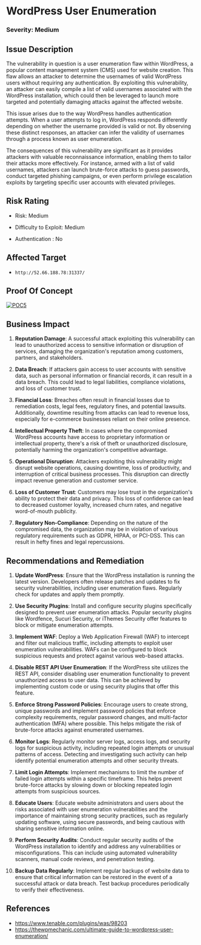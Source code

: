 ﻿# WordPress User Enumeration

### Severity: Medium

## Issue Description




The vulnerability in question is a user enumeration flaw within WordPress, a popular content management system (CMS) used for website creation. This flaw allows an attacker to determine the usernames of valid WordPress users without requiring any authentication. By exploiting this vulnerability, an attacker can easily compile a list of valid usernames associated with the WordPress installation, which could then be leveraged to launch more targeted and potentially damaging attacks against the affected website.

This issue arises due to the way WordPress handles authentication attempts. When a user attempts to log in, WordPress responds differently depending on whether the username provided is valid or not. By observing these distinct responses, an attacker can infer the validity of usernames through a process known as user enumeration.

The consequences of this vulnerability are significant as it provides attackers with valuable reconnaissance information, enabling them to tailor their attacks more effectively. For instance, armed with a list of valid usernames, attackers can launch brute-force attacks to guess passwords, conduct targeted phishing campaigns, or even perform privilege escalation exploits by targeting specific user accounts with elevated privileges.


## Risk Rating

-   Risk: Medium
    
-   Difficulty to Exploit: Medium
    
-   Authentication : No

## Affected Target

-     http://52.66.188.78:31337/


## Proof Of Concept


<a href="https://ibb.co/GvT9s6B"><img src="https://i.ibb.co/N6Sr1vQ/POC5.png" alt="POC5" border="0"></a>

## Business Impact

1.  **Reputation Damage**: A successful attack exploiting this vulnerability can lead to unauthorized access to sensitive information or disruption of services, damaging the organization's reputation among customers, partners, and stakeholders.
    
2.  **Data Breach**: If attackers gain access to user accounts with sensitive data, such as personal information or financial records, it can result in a data breach. This could lead to legal liabilities, compliance violations, and loss of customer trust.
    
3.  **Financial Loss**: Breaches often result in financial losses due to remediation costs, legal fees, regulatory fines, and potential lawsuits. Additionally, downtime resulting from attacks can lead to revenue loss, especially for e-commerce businesses reliant on their online presence.
    
4.  **Intellectual Property Theft**: In cases where the compromised WordPress accounts have access to proprietary information or intellectual property, there's a risk of theft or unauthorized disclosure, potentially harming the organization's competitive advantage.
    
5.  **Operational Disruption**: Attackers exploiting this vulnerability might disrupt website operations, causing downtime, loss of productivity, and interruption of critical business processes. This disruption can directly impact revenue generation and customer service.
    
6.  **Loss of Customer Trust**: Customers may lose trust in the organization's ability to protect their data and privacy. This loss of confidence can lead to decreased customer loyalty, increased churn rates, and negative word-of-mouth publicity.
    
7.  **Regulatory Non-Compliance**: Depending on the nature of the compromised data, the organization may be in violation of various regulatory requirements such as GDPR, HIPAA, or PCI-DSS. This can result in hefty fines and legal repercussions.

## Recommendations and Remediation

1.  **Update WordPress**: Ensure that the WordPress installation is running the latest version. Developers often release patches and updates to fix security vulnerabilities, including user enumeration flaws. Regularly check for updates and apply them promptly.
    
2.  **Use Security Plugins**: Install and configure security plugins specifically designed to prevent user enumeration attacks. Popular security plugins like Wordfence, Sucuri Security, or iThemes Security offer features to block or mitigate enumeration attempts.
    
3.  **Implement WAF**: Deploy a Web Application Firewall (WAF) to intercept and filter out malicious traffic, including attempts to exploit user enumeration vulnerabilities. WAFs can be configured to block suspicious requests and protect against various web-based attacks.
    
4.  **Disable REST API User Enumeration**: If the WordPress site utilizes the REST API, consider disabling user enumeration functionality to prevent unauthorized access to user data. This can be achieved by implementing custom code or using security plugins that offer this feature.
    
5.  **Enforce Strong Password Policies**: Encourage users to create strong, unique passwords and implement password policies that enforce complexity requirements, regular password changes, and multi-factor authentication (MFA) where possible. This helps mitigate the risk of brute-force attacks against enumerated usernames.
    
6.  **Monitor Logs**: Regularly monitor server logs, access logs, and security logs for suspicious activity, including repeated login attempts or unusual patterns of access. Detecting and investigating such activity can help identify potential enumeration attempts and other security threats.
    
7.  **Limit Login Attempts**: Implement mechanisms to limit the number of failed login attempts within a specific timeframe. This helps prevent brute-force attacks by slowing down or blocking repeated login attempts from suspicious sources.
    
8.  **Educate Users**: Educate website administrators and users about the risks associated with user enumeration vulnerabilities and the importance of maintaining strong security practices, such as regularly updating software, using secure passwords, and being cautious with sharing sensitive information online.
    
9.  **Perform Security Audits**: Conduct regular security audits of the WordPress installation to identify and address any vulnerabilities or misconfigurations. This can include using automated vulnerability scanners, manual code reviews, and penetration testing.
    
10.  **Backup Data Regularly**: Implement regular backups of website data to ensure that critical information can be restored in the event of a successful attack or data breach. Test backup procedures periodically to verify their effectiveness.



## References

 - https://www.tenable.com/plugins/was/98203
 - https://thewpmechanic.com/ultimate-guide-to-wordpress-user-enumeration/



